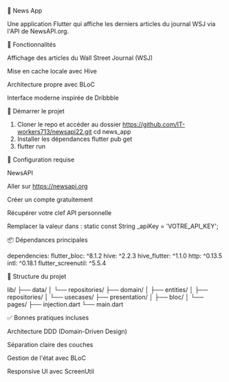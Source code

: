 📱 News App

Une application Flutter qui affiche les derniers articles du journal WSJ via l'API de NewsAPI.org.

🔧 Fonctionnalités

Affichage des articles du Wall Street Journal (WSJ)

Mise en cache locale avec Hive

Architecture propre avec BLoC

Interface moderne inspirée de Dribbble

🚀 Démarrer le projet

1. Cloner le repo et accéder au dossier
   https://github.com/IT-workers713/newsapi22.git
   cd news_app
2. Installer les dépendances
   flutter pub get
3. flutter run

🧪 Configuration requise

NewsAPI

Aller sur https://newsapi.org

Créer un compte gratuitement

Récupérer votre clef API personnelle

Remplacer la valeur dans :
static const String _apiKey = 'VOTRE_API_KEY';


📦 Dépendances principales

dependencies:
flutter_bloc: ^8.1.2
hive: ^2.2.3
hive_flutter: ^1.1.0
http: ^0.13.5
intl: ^0.18.1
flutter_screenutil: ^5.5.4

📁 Structure du projet

lib/
├── data/
│   └── repositories/
├── domain/
│   ├── entities/
│   ├── repositories/
│   └── usecases/
├── presentation/
│   ├── bloc/
│   └── pages/
├── injection.dart
└── main.dart

✅ Bonnes pratiques incluses

Architecture DDD (Domain-Driven Design)

Séparation claire des couches

Gestion de l'état avec BLoC

Responsive UI avec ScreenUtil